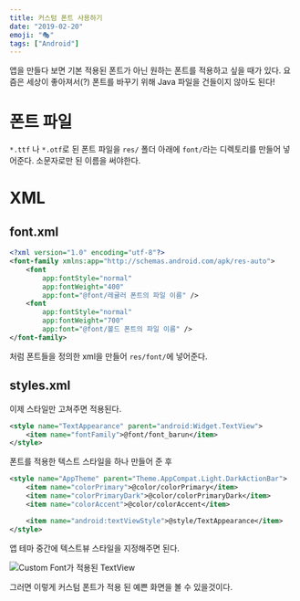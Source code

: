 ```yaml
---
title: 커스텀 폰트 사용하기
date: "2019-02-20"
emoji: "🎭"
tags: ["Android"]
---
```


앱을 만들다 보면 기본 적용된 폰트가 아닌 원하는 폰트를 적용하고 싶을 때가 있다. 요즘은 세상이 좋아져서(?) 폰트를 바꾸기 위해 Java 파일을 건들이지 않아도 된다!

# 폰트 파일

`*.ttf` 나 `*.otf`로 된 폰트 파일을 `res/` 폴더 아래에 `font/`라는 디렉토리를 만들어 넣어준다. 소문자로만 된 이름을 써야한다.

# XML

## font.xml

```xml
<?xml version="1.0" encoding="utf-8"?>
<font-family xmlns:app="http://schemas.android.com/apk/res-auto">
    <font
        app:fontStyle="normal"
        app:fontWeight="400"
        app:font="@font/레귤러 폰트의 파일 이름" />
    <font
        app:fontStyle="normal"
        app:fontWeight="700"
        app:font="@font/볼드 폰트의 파일 이름" />
</font-family>
```

처럼 폰트들을 정의한 xml을 만들어 `res/font/`에 넣어준다.

## styles.xml

이제 스타일만 고쳐주면 적용된다.

```xml
<style name="TextAppearance" parent="android:Widget.TextView">
    <item name="fontFamily">@font/font_barun</item>
</style>
```

폰트를 적용한 텍스트 스타일을 하나 만들어 준 후

```xml
<style name="AppTheme" parent="Theme.AppCompat.Light.DarkActionBar">
    <item name="colorPrimary">@color/colorPrimary</item>
    <item name="colorPrimaryDark">@color/colorPrimaryDark</item>
    <item name="colorAccent">@color/colorAccent</item>

    <item name="android:textViewStyle">@style/TextAppearance</item>
</style>
```

앱 테마 중간에 텍스트뷰 스타일을 지정해주면 된다.

![Custom Font가 적용된 TextView](https://github.com/sterdsterd/sterd-blog/blob/master/_img/posts/centred.png?raw=true)

그러면 이렇게 커스텀 폰트가 적용 된 예쁜 화면을 볼 수 있을것이다.
